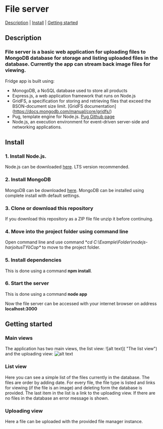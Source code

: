 # File server

[Description](https://github.com/kalleheini1994/FridgeApp#description)  |  [Install](https://github.com/kalleheini1994/FridgeApp#install)  |  [Getting started](https://github.com/kalleheini1994/FridgeApp#getting-started)

## Description

### File server is a basic web application for uploading files to MongoDB database for storage and listing uploaded files in the database. Currently the app can stream back image files for viewing.

Fridge app is built using:
* MonogoDB, a NoSQL database used to store all products
* Express.js, a web application framework that runs on Node.js
* GridFS, a specification for storing and retrieving files that exceed the BSON-document size limit. [GridFS documentation] (https://docs.mongodb.com/manual/core/gridfs/)
* Pug,  template engine for Node.js. [Pug Github page](https://github.com/pugjs/pug)
* Node.js, an execution environment for event-driven server-side and networking applications.


## Install

### 1. Install Node.js. 
   Node.js can be downloaded [here](https://nodejs.org/en/download/). LTS version recommended.
### 2. Install MongoDB
   MongoDB can be downloaded [here](https://www.mongodb.com/download-center/community). MongoDB can be installed using complete install with default settings.
### 3. Clone or download this repository
   If you download this repository as a ZIP file file unzip it before continuing.
### 4. Move into the project folder using command line
   Open command line and use command **cd C:\Example\Folder\nodejs-harjoitusTYöCop\** to move to the project folder.
### 5. Install dependencies
   This is done using a command **npm install**.
### 6. Start the server
   This is done using a command **node app**
   
   Now the file server can be accessed with your internet browser on address **localhost:3000**


## Getting started

### Main views
The application has two main views, the list view:
![alt text]( "The list view")
and the uploading view:
![alt text](https://github.com/kalleheini1994/FridgeApp/blob/master/images/productRunningOut.gif "The uploading view")
### List view
Here you can see a simple list of the files currently in the database. The files are order by adding date. For every file, the file type is listed and links for viewing (if the file is an image) and deleting form the database is provided. The last item in the list is a link to the uploading view. If there are no files in the database an error message is shown.
### Uploading view
Here a file can be uploaded with the provided file manager instance.


